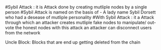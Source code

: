 #Sybil Attack : it is Attack done by creating mutliple nodes by a single person
#Sybil Attack is named on the basis of -
A lady name Sybil Dorsett who had a desease of mutliple personality
#With Sybil Attack : it a Attack through which an attacker creates mutliple fake nodes to manipulate/ out-vote the honest nodes
with this attack an attacker can disconnect users from the network

Uncle Block: Blocks that are end up getting deleted from the chain
